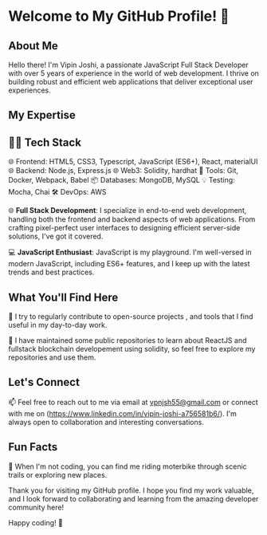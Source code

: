 # Welcome to My GitHub Profile! 👋

## About Me

Hello there! I'm Vipin Joshi, a passionate JavaScript Full Stack Developer with over 5 years of experience in the world of web development. I thrive on building robust and efficient web applications that deliver exceptional user experiences.

## My Expertise

## 👨‍💻 Tech Stack

🌐 Frontend: HTML5, CSS3, Typescript, JavaScript (ES6+), React, materialUI
🌐 Backend: Node.js, Express.js
🌐 Web3: Solidity, hardhat
🧰 Tools: Git, Docker, Webpack, Babel
📦 Databases: MongoDB, MySQL
💡 Testing: Mocha, Chai
🛠️ DevOps: AWS


🌐 **Full Stack Development**: I specialize in end-to-end web development, handling both the frontend and backend aspects of web applications. From crafting pixel-perfect user interfaces to designing efficient server-side solutions, I've got it covered.

💻 **JavaScript Enthusiast**: JavaScript is my playground. I'm well-versed in modern JavaScript, including ES6+ features, and I keep up with the latest trends and best practices.

## What You'll Find Here

🚀 I try to regularly contribute to open-source projects , and tools that I find useful in my day-to-day work.

🧰 I have maintained some public repositories to learn about ReactJS and fullstack blockchain developement using solidity, so feel free to explore my repositories and use them.

## Let's Connect

📫 Feel free to reach out to me via email at vpnjsh55@gmail.com or connect with me on (https://www.linkedin.com/in/vipin-joshi-a756581b6/). I'm always open to collaboration and interesting conversations.

## Fun Facts

🚴 When I'm not coding, you can find me riding moterbike through scenic trails or exploring new places.

Thank you for visiting my GitHub profile. I hope you find my work valuable, and I look forward to collaborating and learning from the amazing developer community here!

Happy coding! 🚀
